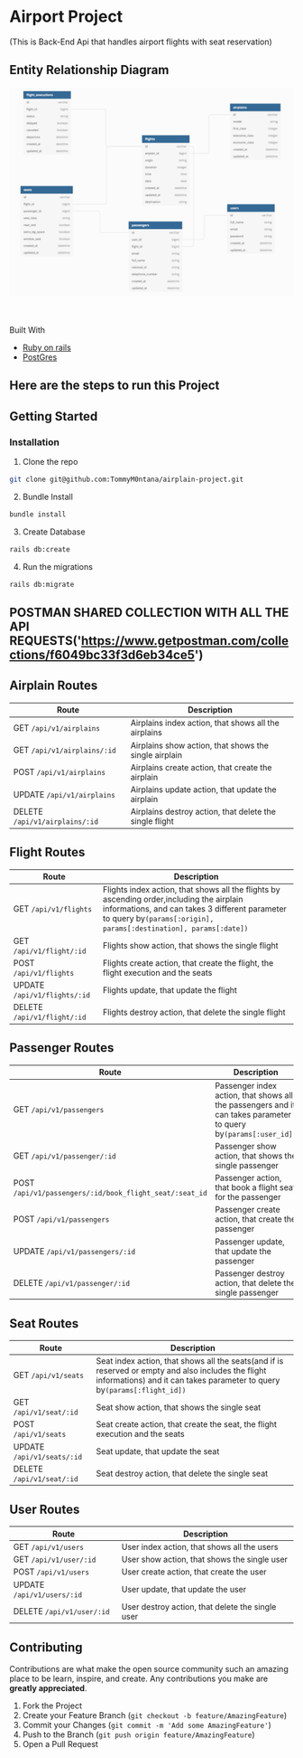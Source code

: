 # Airport Project

(This is Back-End Api that handles airport flights with seat reservation)

## Entity Relationship Diagram

![screenshot](public/Airport-ERD.png)

<br>
<br

### Built With

- [Ruby on rails]('#')
- [PostGres]('#')

## Here are the steps to run this Project

<!-- GETTING STARTED -->

## Getting Started

### Installation

1. Clone the repo

```sh
git clone git@github.com:TommyM0ntana/airplain-project.git
```

2. Bundle Install

```sh
bundle install
```

3. Create Database

```sh
rails db:create
```

4. Run the migrations

```sh
rails db:migrate
```

## POSTMAN SHARED COLLECTION WITH ALL THE API REQUESTS('https://www.getpostman.com/collections/f6049bc33f3d6eb34ce5')

## Airplain Routes

| Route                          | Description                                             |
| ------------------------------ | ------------------------------------------------------- |
| GET `/api/v1/airplains`        | Airplains index action, that shows all the airplains    |
| GET `/api/v1/airplains/:id`    | Airplains show action, that shows the single airplain   |
| POST `/api/v1/airplains`       | Airplains create action, that create the airplain       |
| UPDATE `/api/v1/airplains`     | Airplains update action, that update the airplain       |
| DELETE `/api/v1/airplains/:id` | Airplains destroy action, that delete the single flight |

## Flight Routes

| Route                        | Description                                                                                                                                                                                                      |
| ---------------------------- | ---------------------------------------------------------------------------------------------------------------------------------------------------------------------------------------------------------------- |
| GET `/api/v1/flights`        | Flights index action, that shows all the flights by ascending order,including the airplain informations, and can takes 3 different parameter to query by`(params[:origin], params[:destination], params[:date])` |
| GET `/api/v1/flight/:id`     | Flights show action, that shows the single flight                                                                                                                                                                |
| POST `/api/v1/flights`       | Flights create action, that create the flight, the flight execution and the seats                                                                                                                                |
| UPDATE `/api/v1/flights/:id` | Flights update, that update the flight                                                                                                                                                                           |
| DELETE `/api/v1/flight/:id`  | Flights destroy action, that delete the single flight                                                                                                                                                            |

## Passenger Routes

| Route                                                   | Description                                                                                                      |
| ------------------------------------------------------- | ---------------------------------------------------------------------------------------------------------------- |
| GET `/api/v1/passengers`                                | Passenger index action, that shows all the passengers and it can takes parameter to query by`(params[:user_id])` |
| GET `/api/v1/passenger/:id`                             | Passenger show action, that shows the single passenger                                                           |
| POST `/api/v1/passengers/:id/book_flight_seat/:seat_id` | Passenger action, that book a flight seat for the passenger                                                      |
| POST `/api/v1/passengers`                               | Passenger create action, that create the passenger                                                               |
| UPDATE `/api/v1/passengers/:id`                         | Passenger update, that update the passenger                                                                      |
| DELETE `/api/v1/passenger/:id`                          | Passenger destroy action, that delete the single passenger                                                       |

## Seat Routes

| Route                      | Description                                                                                                                                                                     |
| -------------------------- | ------------------------------------------------------------------------------------------------------------------------------------------------------------------------------- |
| GET `/api/v1/seats`        | Seat index action, that shows all the seats(and if is reserved or empty and also includes the flight informations) and it can takes parameter to query by`(params[:flight_id])` |
| GET `/api/v1/seat/:id`     | Seat show action, that shows the single seat                                                                                                                                    |
| POST `/api/v1/seats`       | Seat create action, that create the seat, the flight execution and the seats                                                                                                    |
| UPDATE `/api/v1/seats/:id` | Seat update, that update the seat                                                                                                                                               |
| DELETE `/api/v1/seat/:id`  | Seat destroy action, that delete the single seat                                                                                                                                |

## User Routes

| Route                      | Description                                      |
| -------------------------- | ------------------------------------------------ |
| GET `/api/v1/users`        | User index action, that shows all the users      |
| GET `/api/v1/user/:id`     | User show action, that shows the single user     |
| POST `/api/v1/users`       | User create action, that create the user         |
| UPDATE `/api/v1/users/:id` | User update, that update the user                |
| DELETE `/api/v1/user/:id`  | User destroy action, that delete the single user |

## Contributing

Contributions are what make the open source community such an amazing place to be learn, inspire, and create. Any contributions you make are **greatly appreciated**.

1. Fork the Project
2. Create your Feature Branch (`git checkout -b feature/AmazingFeature`)
3. Commit your Changes (`git commit -m 'Add some AmazingFeature'`)
4. Push to the Branch (`git push origin feature/AmazingFeature`)
5. Open a Pull Request
